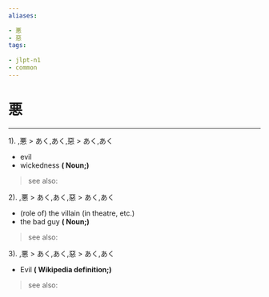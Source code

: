 ```yaml
---
aliases:
    
- 悪
- 惡
tags:
    
- jlpt-n1
- common
---
```


# 悪
---
1).
,悪 > あく,あく,惡 > あく,あく

- evil
- wickedness
**( Noun;)**
> see also: 
            
2).
,悪 > あく,あく,惡 > あく,あく

- (role of) the villain (in theatre, etc.)
- the bad guy
**( Noun;)**
> see also: 
            
3).
,悪 > あく,あく,惡 > あく,あく

- Evil
**( Wikipedia definition;)**
> see also: 
            